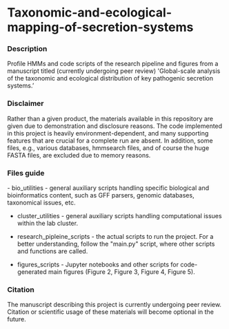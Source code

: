 # Taxonomic-and-ecological-mapping-of-secretion-systems
<h3>Description</h3>
Profile HMMs and code scripts of the research pipeline and figures from a manuscript titled (currently undergoing peer review) 'Global-scale analysis of the taxonomic and ecological distribution of key pathogenic secretion systems.’

<h3>Disclaimer</h3>
Rather than a given product, the materials available in this repository are given due to demonstration and disclosure reasons. The code implemented in this project is heavily environment-dependent, and many supporting features that are crucial for a complete run are absent. In addition, some files, e.g., various databases, hmmsearch files, and of course the huge FASTA files, are excluded due to memory reasons.

<h3>Files guide</h3>
- bio_utilities - general auxiliary scripts handling specific biological and bioinformatics content, such as GFF parsers, genomic databases, taxonomical issues, etc.

- cluster_utilities - general auxiliary scripts handling computational issues within the lab cluster.
  
- research_pipleine_scripts - the actual scripts to run the project. For a better understanding, follow the "main.py" script, where other scripts and functions are called.
  
- figures_scripts - Jupyter notebooks and other scripts for code-generated main figures (Figure 2, Figure 3, Figure 4, Figure 5).

<h3>Citation</h3>
The manuscript describing this project is currently undergoing peer review. Citation or scientific usage of these materials will become optional in the future.
